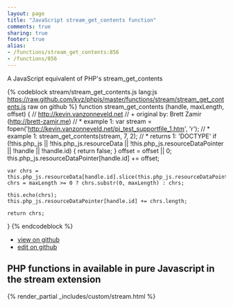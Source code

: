 ```yaml
---
layout: page
title: "JavaScript stream_get_contents function"
comments: true
sharing: true
footer: true
alias:
- /functions/stream_get_contents:856
- /functions/856
---
```

<!-- Generated by Rakefile:build -->
A JavaScript equivalent of PHP's stream_get_contents

{% codeblock stream/stream_get_contents.js lang:js https://raw.github.com/kvz/phpjs/master/functions/stream/stream_get_contents.js raw on github %}
function stream_get_contents (handle, maxLength, offset) {
    // http://kevin.vanzonneveld.net
    // +   original by: Brett Zamir (http://brett-zamir.me)
    // *     example 1: var stream = fopen('http://kevin.vanzonneveld.net/pj_test_supportfile_1.htm', 'r');
    // *     example 1: stream_get_contents(stream, 7, 2);
    // *     returns 1: 'DOCTYPE'
    if (!this.php_js || !this.php_js.resourceData || !this.php_js.resourceDataPointer || !handle || !handle.id) {
        return false;
    }
    offset = offset || 0;
    this.php_js.resourceDataPointer[handle.id] += offset;

    var chrs = this.php_js.resourceData[handle.id].slice(this.php_js.resourceDataPointer[handle.id]);
    chrs = maxLength >= 0 ? chrs.substr(0, maxLength) : chrs;

    this.echo(chrs);
    this.php_js.resourceDataPointer[handle.id] += chrs.length;

    return chrs;
}
{% endcodeblock %}

 - [view on github](https://github.com/kvz/phpjs/blob/master/functions/stream/stream_get_contents.js)
 - [edit on github](https://github.com/kvz/phpjs/edit/master/functions/stream/stream_get_contents.js)

## PHP functions in available in pure Javascript in the stream extension
{% render_partial _includes/custom/stream.html %}
